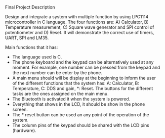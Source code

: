 Final Project Description 

Design and integrate a system with multiple function by using LPC1114 microcontroller in C language. The four functions are: 
A) Calculator, B) Temperature measurement, C) Square wave generator and SPI control of potentiometer and D) Reset. 
It will demonstrate the correct use of timers, UART, SPI and LM35. 


Main functions that it has: 
-	The language used is C. 
-	The phone keyboard and the keypad can be alternatively used at any moment. For example, one number can be pressed from the keypad and the next number can be enter by the phone.
-	A main menu should will be display at the beginning to inform the user of the different functions that the system has: A: Calculator, B: Temperature, C: DDS and gain, *: Reset. The buttons for the different tasks are the ones assigned on the main menu. 
-	The Bluetooth is activated it when the system is powered.
-	Everything that shows in the LCD, it should be show in the phone screen.
-	The * reset button can be used an any point of the operation of the system. 
-	The column pins of the keypad should be shared with the LCD pins (hardware).
